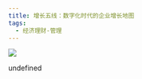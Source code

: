 ```yaml
---
title: 增长五线：数字化时代的企业增长地图
tags:
  - 经济理财-管理
---
```


![](https://cdn.weread.qq.com/weread/cover/75/YueWen_25172639/s_YueWen_25172639.jpg)

undefined